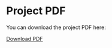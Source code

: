 # Project PDF

You can download the project PDF here:

[Download PDF](https://drive.google.com/file/d/1GzYgd60QCls8Xuqm1Gr5zu3L1hAilETV/view?usp=drivesdk)
